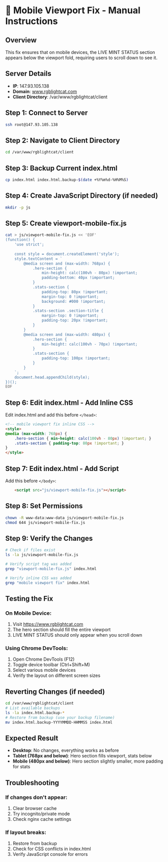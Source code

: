 # 📱 Mobile Viewport Fix - Manual Instructions

## Overview
This fix ensures that on mobile devices, the LIVE MINT STATUS section appears below the viewport fold, requiring users to scroll down to see it.

## Server Details
- **IP**: 147.93.105.138
- **Domain**: www.rgblightcat.com
- **Client Directory**: /var/www/rgblightcat/client

## Step 1: Connect to Server
```bash
ssh root@147.93.105.138
```

## Step 2: Navigate to Client Directory
```bash
cd /var/www/rgblightcat/client
```

## Step 3: Backup Current index.html
```bash
cp index.html index.html.backup-$(date +%Y%m%d-%H%M%S)
```

## Step 4: Create JavaScript Directory (if needed)
```bash
mkdir -p js
```

## Step 5: Create viewport-mobile-fix.js
```bash
cat > js/viewport-mobile-fix.js << 'EOF'
(function() {
    'use strict';
    
    const style = document.createElement('style');
    style.textContent = `
        @media screen and (max-width: 768px) {
            .hero-section {
                min-height: calc(100vh - 80px) !important;
                padding-bottom: 40px !important;
            }
            .stats-section {
                padding-top: 80px !important;
                margin-top: 0 !important;
                background: #000 !important;
            }
            .stats-section .section-title {
                margin-top: 0 !important;
                padding-top: 20px !important;
            }
        }
        @media screen and (max-width: 480px) {
            .hero-section {
                min-height: calc(100vh - 70px) !important;
            }
            .stats-section {
                padding-top: 100px !important;
            }
        }
    `;
    document.head.appendChild(style);
})();
EOF
```

## Step 6: Edit index.html - Add Inline CSS
Edit index.html and add this before `</head>`:

```html
<!-- mobile viewport fix inline CSS -->
<style>
@media (max-width: 768px) {
    .hero-section { min-height: calc(100vh - 80px) !important; }
    .stats-section { padding-top: 80px !important; }
}
</style>
```

## Step 7: Edit index.html - Add Script
Add this before `</body>`:

```html
    <script src="js/viewport-mobile-fix.js"></script>
```

## Step 8: Set Permissions
```bash
chown -R www-data:www-data js/viewport-mobile-fix.js
chmod 644 js/viewport-mobile-fix.js
```

## Step 9: Verify the Changes
```bash
# Check if files exist
ls -la js/viewport-mobile-fix.js

# Verify script tag was added
grep "viewport-mobile-fix.js" index.html

# Verify inline CSS was added
grep "mobile viewport fix" index.html
```

## Testing the Fix

### On Mobile Device:
1. Visit https://www.rgblightcat.com
2. The hero section should fill the entire viewport
3. LIVE MINT STATUS should only appear when you scroll down

### Using Chrome DevTools:
1. Open Chrome DevTools (F12)
2. Toggle device toolbar (Ctrl+Shift+M)
3. Select various mobile devices
4. Verify the layout on different screen sizes

## Reverting Changes (if needed)
```bash
cd /var/www/rgblightcat/client
# List available backups
ls -la index.html.backup-*
# Restore from backup (use your backup filename)
mv index.html.backup-YYYYMMDD-HHMMSS index.html
```

## Expected Result
- **Desktop**: No changes, everything works as before
- **Tablet (768px and below)**: Hero section fills viewport, stats below
- **Mobile (480px and below)**: Hero section slightly smaller, more padding for stats

## Troubleshooting

### If changes don't appear:
1. Clear browser cache
2. Try incognito/private mode
3. Check nginx cache settings

### If layout breaks:
1. Restore from backup
2. Check for CSS conflicts in index.html
3. Verify JavaScript console for errors